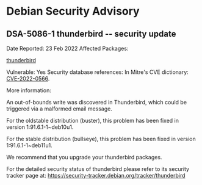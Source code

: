 
Debian Security Advisory
========================


DSA-5086-1 thunderbird -- security update
-----------------------------------------



Date Reported:
23 Feb 2022
Affected Packages:

[thunderbird](https://packages.debian.org/src:thunderbird)

Vulnerable:
Yes
Security database references:
In Mitre's CVE dictionary: [CVE-2022-0566](https://security-tracker.debian.org/tracker/CVE-2022-0566).  

More information:

An out-of-bounds write was discovered in Thunderbird, which could
be triggered via a malformed email message.


For the oldstable distribution (buster), this problem has been fixed
in version 1:91.6.1-1~deb10u1.


For the stable distribution (bullseye), this problem has been fixed in
version 1:91.6.1-1~deb11u1.


We recommend that you upgrade your thunderbird packages.


For the detailed security status of thunderbird please refer to
its security tracker page at:
<https://security-tracker.debian.org/tracker/thunderbird>





